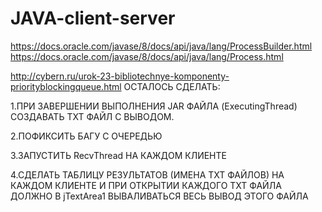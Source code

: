 # JAVA-client-server

https://docs.oracle.com/javase/8/docs/api/java/lang/ProcessBuilder.html
https://docs.oracle.com/javase/8/docs/api/java/lang/Process.html

http://cybern.ru/urok-23-bibliotechnye-komponenty-priorityblockingqueue.html
ОСТАЛОСЬ СДЕЛАТЬ:

1.ПРИ ЗАВЕРШЕНИИ ВЫПОЛНЕНИЯ JAR ФАЙЛА (ExecutingThread) СОЗДАВАТЬ TXT ФАЙЛ С ВЫВОДОМ.

2.ПОФИКСИТЬ БАГУ С ОЧЕРЕДЬЮ

3.ЗАПУСТИТЬ RecvThread НА КАЖДОМ КЛИЕНТЕ

4.СДЕЛАТЬ ТАБЛИЦУ РЕЗУЛЬТАТОВ (ИМЕНА TXT ФАЙЛОВ) НА КАЖДОМ КЛИЕНТЕ И ПРИ ОТКРЫТИИ КАЖДОГО TXT ФАЙЛА ДОЛЖНО В jTextArea1 ВЫВАЛИВАТЬСЯ ВЕСЬ ВЫВОД ЭТОГО ФАЙЛА
